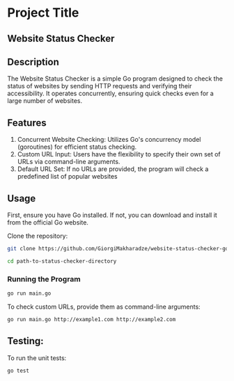 # Project Title

## Website Status Checker

## Description

The Website Status Checker is a simple Go program designed to check the status of websites by sending HTTP requests and verifying their accessibility. It operates concurrently, ensuring quick checks even for a large number of websites.

## Features

1. Concurrent Website Checking: Utilizes Go's concurrency model (goroutines) for efficient status checking.
2. Custom URL Input: Users have the flexibility to specify their own set of URLs via command-line arguments.
3. Default URL Set: If no URLs are provided, the program will check a predefined list of popular websites

## Usage

First, ensure you have Go installed. If not, you can download and install it from the official Go website.

Clone the repository:

```bash
git clone https://github.com/GiorgiMakharadze/website-status-checker-golang.git
```

```bash
cd path-to-status-checker-directory
```

### Running the Program

```bash
go run main.go
```

To check custom URLs, provide them as command-line arguments:

```bash
go run main.go http://example1.com http://example2.com
```

## Testing:

To run the unit tests:

```bash
go test
```
